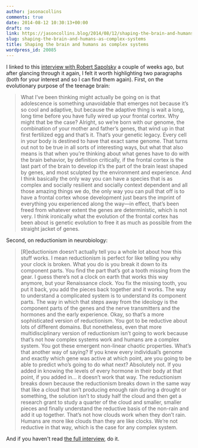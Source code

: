 ```yaml
---
author: jasonacollins
comments: true
date: 2014-08-12 10:30:13+00:00
draft: no
link: https://jasoncollins.blog/2014/08/12/shaping-the-brain-and-humans-as-complex-systems/
slug: shaping-the-brain-and-humans-as-complex-systems
title: Shaping the brain and humans as complex systems
wordpress_id: 20085
---
```


I linked to this [interview with Robert Sapolsky](http://nautil.us/issue/15/turbulence/ingenious-robert-sapolsky) a couple of weeks ago, but after glancing through it again, I felt it worth highlighting two paragraphs (both for your interest and so I can find them again). First, on the evolutionary purpose of the teenage brain:


<blockquote>What I’ve been thinking might actually be going on is that adolescence is something unavoidable that emerges not because it’s so cool and adaptive, but because the adaptive thing is wait a long, long time before you have fully wired up your frontal cortex. Why might that be the case? Alright, so we’re born with our genome, the combination of your mother and father’s genes, that wind up in that first fertilized egg and that’s it. That’s your genetic legacy. Every cell in your body is destined to have that exact same genome. That turns out not to be true in all sorts of interesting ways, but what that also means is that when you’re thinking about what genes have to do with the brain behavior, by definition critically, if the frontal cortex is the last part of the brain to develop it’s the part of the brain least shaped by genes, and most sculpted by the environment and experience. And I think basically the only way you can have a species that is as complex and socially resilient and socially context dependent and all those amazing things we do, the only way you can pull that off is to have a frontal cortex whose development just bears the imprint of everything you experienced along the way—in effect, that’s been freed from whatever extent the genes are deterministic, which is not very. I think ironically what the evolution of the frontal cortex has been about is genetic evolution to free it as much as possible from the straight jacket of genes.</blockquote>


Second, on reductionism in neurobiology:


<blockquote>[R]eductionism doesn’t actually tell you a whole lot about how this stuff works. I mean reductionism is perfect for like telling you why your clock is broken. What you do is you break it down to its component parts. You find the part that’s got a tooth missing from the gear. I guess there’s not a clock on earth that works this way anymore, but your Renaissance clock. You fix the missing tooth, you put it back, you add the pieces back together and it works. The way to understand a complicated system is to understand its component parts. The way in which that steps away from the ideology is the component parts of the genes and the nerve transmitters and the hormones and the early experience. Okay, so that’s a more sophisticated version of reductionism. You got to be reductive about lots of different domains. But nonetheless, even that more multidisciplinary version of reductionism isn’t going to work because that’s not how complex systems work and humans are a complex system. You got these emergent non-linear chaotic properties. What’s that another way of saying? If you knew every individual’s genome and exactly which gene was active at which point, are you going to be able to predict who’s going to do what next? Absolutely not. If you added in knowing the levels of every hormone in their body at that point, if you added in… it doesn’t work that way. The reductionism breaks down because the reductionism breaks down in the same way that like a cloud that isn’t producing enough rain during a drought or something, the solution isn’t to study half the cloud and then get a research grant to study a quarter of the cloud and smaller, smaller pieces and finally understand the reductive basis of the non-rain and add it up together. That’s not how clouds work when they don’t rain. Humans are more like clouds than they are like clocks. We’re not reductive in that way, which is the case for any complex system.</blockquote>


And if you haven't read [the full interview](http://nautil.us/issue/15/turbulence/ingenious-robert-sapolsky), do it.
